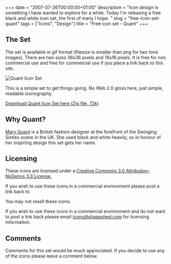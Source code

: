 +++
date = "2007-07-26T00:00:00+01:00"
description = "Icon design is something I have wanted to explore for a while. Today I'm releasing a free black and white icon set, the first of many I hope. "
slug = "free-icon-set-quant"
tags = ["Icons", "Design"]
title = "Free icon set - Quant"
+++

## The Set

The set is available in gif format (filesize is smaller than png for two tone
images). There are two sizes 36x36 pixels and 16x16 pixels. It is free for non
commercial use and free for commercial use if you place a link back to this
site.

![Quant Icon Set][1]

This is a simple set to get things going. No Web 2.0 gloss here, just simple,
readable iconography.

[Download Quant Icon Set here (Zip file, 72k)][2]

## Why Quant?

[Mary Quant][3] is a British fashion designer at the forefront of the Swinging
Sixties scene in the UK. She used black and white heavily, so in honour of her
inspiring design this set gets her name.

## Licensing

These icons are licensed under a [Creative Commons 3.0 Attribution-NoDerivs 3.0
License.][4]

If you wish to use these icons in a commercial environment please post a link
back to

You may not resell these icons.

If you wish to use these icons in a commercial environment and do not want to
post a link back please email <icons@shapeshed.com> for licensing information.

## Comments

Comments for this set would be much appreciated. If you decide to use any of the
icons please leave a comment below.

[1]: /images/articles/quant.gif
[2]: /downloads/quant_icon_set.zip
[3]: http://en.wikipedia.org/wiki/Mary_Quant
[4]: http://creativecommons.org/licenses/by-nd/3.0/
